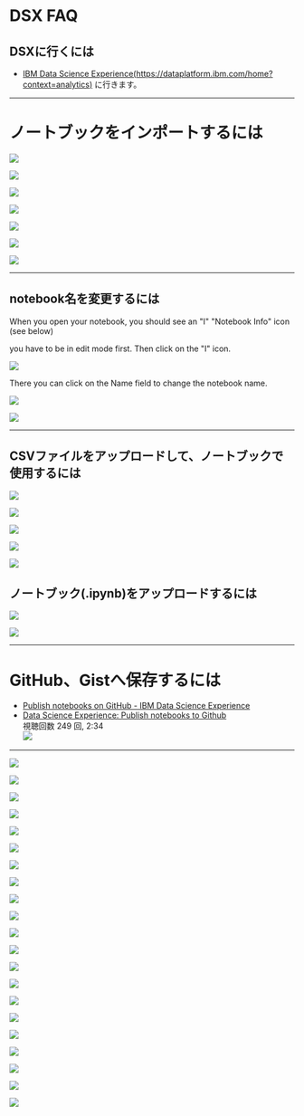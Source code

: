 
# DSX FAQ

## DSXに行くには
* [IBM Data Science Experience(https://dataplatform.ibm.com/home?context=analytics)](https://dataplatform.ibm.com/home?context=analytics) に行きます。

---

# ノートブックをインポートするには

![](pict/WS000043.JPG)

![](pict/WS000044.JPG)

![](pict/WS000045.JPG)

![](pict/WS000046.JPG)

![](pict/WS000047.JPG)

![](pict/WS000048.JPG)

![](pict/WS000049.JPG)

---

## notebook名を変更するには

When you open your notebook, you should see an "I" "Notebook Info" icon (see below)

 you have to be in edit mode first. Then click on the "I" icon.  

![](pict/WS000015.JPG)

There you can click on the Name field to change the notebook name.

![](pict/WS000011.JPG)

![](pict/WS000021.JPG)

---

## CSVファイルをアップロードして、ノートブックで使用するには

![](pict/WS000016.JPG)

![](pict/WS000017.JPG)

![](pict/WS000018.JPG)

![](pict/WS000019.JPG)

![](pict/WS000020.JPG)


## ノートブック(.ipynb)をアップロードするには

![](pict/WS000013.JPG)

![](pict/WS000014.JPG)

---

# GitHub、Gistへ保存するには

* [Publish notebooks on GitHub - IBM Data Science Experience](https://datascience.ibm.com/docs/content/analyze-data/github-integration.html)
* [Data Science Experience: Publish notebooks to Github](https://youtu.be/EplLENOla9I)  
視聴回数 249 回, 2:34  
![](https://i.ytimg.com/vi/EplLENOla9I/hqdefault.jpg?sqp=-oaymwEXCPYBEIoBSFryq4qpAwkIARUAAIhCGAE=&rs=AOn4CLCoazDr6i8wGQpRwdulxoxKbDyS6A)

---

![](pict/WS000022.JPG)

![](pict/WS000023.JPG)

![](pict/WS000024.JPG)

![](pict/WS000025.JPG)

![](pict/WS000026.JPG)

![](pict/WS000029.JPG)

![](pict/WS000027.JPG)

![](pict/WS000028.JPG)

![](pict/WS000030.JPG)

![](pict/WS000031.JPG)

![](pict/WS000032.JPG)

![](pict/WS000033.JPG)

![](pict/WS000034.JPG)

![](pict/WS000035.JPG)

![](pict/WS000036.JPG)

![](pict/WS000037.JPG)

![](pict/WS000038.JPG)

![](pict/WS000039.JPG)

![](pict/WS000040.JPG)

![](pict/WS000041.JPG)

![](pict/WS000042.JPG)

